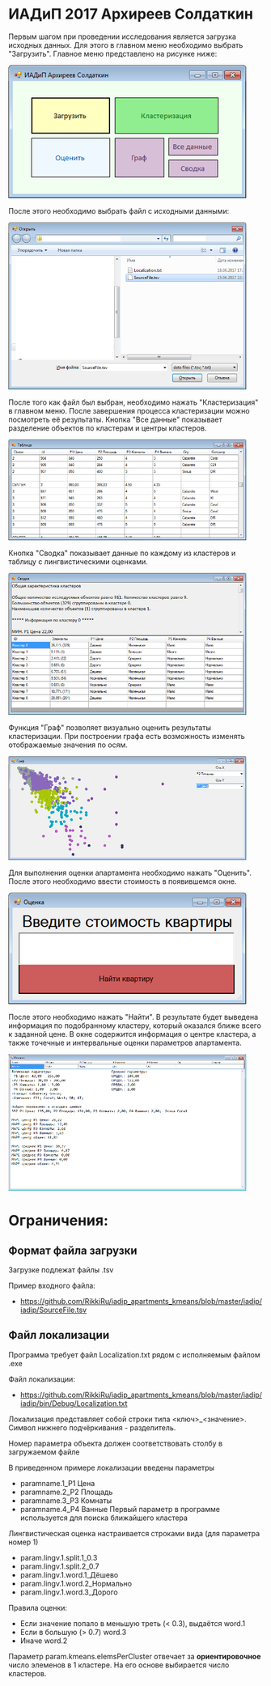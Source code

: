 # ИАДиП 2017 Архиреев Солдаткин
Первым шагом при проведении исследования является загрузка исходных данных. Для этого в главном меню необходимо выбрать "Загрузить". Главное меню представлено на рисунке ниже:

![Image mainmenu](screenshots/mainmenu.png)

После этого необходимо выбрать файл с исходными данными:

![Image load](screenshots/load.png)

После того как файл был выбран, необходимо нажать "Кластеризация" в главном меню. После завершения процесса кластеризации можно посмотреть её результаты. Кнопка "Все данные" показывает разделение объектов по кластерам и центры кластеров.

![Image tableAll](screenshots/tableAll.png)

Кнопка "Сводка" показывает данные по каждому из кластеров и таблицу с лингвистическими оценками.

![Image summary](screenshots/summary.png)

Функция "Граф" позволяет визуально оценить результаты кластеризации. При построении графа есть возможность изменять отображаемые значения по осям.

![Image graph](screenshots/graph.png)

Для выполнения оценки апартамента необходимо нажать "Оценить". После этого необходимо ввести стоимость в появившемся окне.

![Image enter](screenshots/enter.png)

После этого необходимо нажать "Найти". В результате будет выведена информация по подобранному кластеру, который оказался ближе всего к заданной цене. В окне содержится информация о центре кластера, а также точечные и интервальные оценки параметров апартамента.

![Image result](screenshots/result.png)

# Ограничения:

## Формат файла загрузки
Загрузке подлежат файлы .tsv

Пример входного файла: 
* https://github.com/RikkiRu/iadip_apartments_kmeans/blob/master/iadip/iadip/SourceFile.tsv

## Файл локализации
Программа требует файл Localization.txt рядом с исполняемым файлом .exe

Файл локализации:
* https://github.com/RikkiRu/iadip_apartments_kmeans/blob/master/iadip/iadip/bin/Debug/Localization.txt

Локализация представляет собой строки типа <ключ>_<значение>. Символ нижнего подчёркивания - разделитель.

Номер параметра объекта должен соответствовать столбу в загружаемом файле

В приведенном примере локализации введены параметры
* paramname.1_P1 Цена
* paramname.2_P2 Площадь
* paramname.3_P3 Комнаты
* paramname.4_P4 Ванные
Первый параметр в программе используется для поиска ближайшего кластера

Лингвистическая оценка настраивается строками вида (для параметра номер 1)
* param.lingv.1.split.1_0.3
* param.lingv.1.split.2_0.7
* param.lingv.1.word.1_Дёшево
* param.lingv.1.word.2_Нормально
* param.lingv.1.word.3_Дорого

Правила оценки:
* Если значение попало в меньшую треть (< 0.3), выдаётся word.1
* Если в большую (> 0.7) word.3
* Иначе word.2

Параметр param.kmeans.elemsPerCluster отвечает за **ориентировочное** число элеменов в 1 кластере. На его основе выбирается число кластеров.

